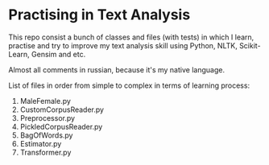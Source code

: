 # Practising in Text Analysis

This repo consist a bunch of classes and files (with tests) in which I learn, practise and try to improve my text analysis skill using Python, NLTK, Scikit-Learn, Gensim and etc.

Almost all comments in russian, because it's my native language.

List of files in order from simple to complex in terms of learning process:

1. MaleFemale.py
2. CustomCorpusReader.py
3. Preprocessor.py
4. PickledCorpusReader.py
5. BagOfWords.py
6. Estimator.py
7. Transformer.py